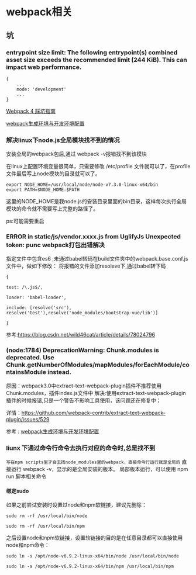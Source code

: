 # webpack相关


## 坑

### entrypoint size limit: The following entrypoint(s) combined asset size exceeds the recommended limit (244 KiB). This can impact web performance.


```
{
    ...
    mode: 'development'
    ...
}

```

[Webpack 4 踩坑指南](https://christinamcqueen.github.io/2018/03/08/Tool/Webpack-4-%E8%B8%A9%E5%9D%91%E6%8C%87%E5%8D%97/)

[webpack生成环境与开发环境配置](http://hedonglin.com/2017/07/02/webpack%E7%94%9F%E6%88%90%E7%8E%AF%E5%A2%83%E4%B8%8E%E5%BC%80%E5%8F%91%E7%8E%AF%E5%A2%83%E9%85%8D%E7%BD%AE/)

### 解决linux下node.js全局模块找不到的情况

安装全局的webpack包后,通过 webpack -v报错找不到该模块

在linux上配置环境变量很简单，只需要修改 /etc/profile 文件就可以了，在profile文件最后写上node模块的目录就可以了。

```
export NODE_HOME=/usr/local/node/node-v7.3.0-linux-x64/bin
export PATH=$NODE_HOME:$PATH
```
这里的NODE_HOME是我node.js的安装目录里面的bin目录，这样每次执行全局模块的命令就不需要写上完整的路径了。

ps:可能需要重启


### ERROR in static/js/vendor.xxxx.js from UglifyJs Unexpected token: punc webpack打包出错解决

指定文件中包含es6 ,未通过babel转码在build文件夹中的webpack.base.conf.js文件中，做如下修改：
将报错的文件添加resoleve下,通过babel转下码

```
{

test: /\.js$/,

loader: 'babel-loader',

include: [resolve('src'),
resolve('test'),resolve('node_modules/bootstrap-vue/lib')]

}
```

参考:https://blog.csdn.net/wild46cat/article/details/78024796



### (node:1784) DeprecationWarning: Chunk.modules is deprecated. Use Chunk.getNumberOfModules/mapModules/forEachModule/containsModule instead.

原因：webpack3.0中extract-text-webpack-plugin插件不推荐使用Chunk.modules，插件index.js文件中
解决:使用extract-text-webpack-plugin插件的时候报错,只是一个警告不影响工具使用，该问题还在修复中；


详情：<https://github.com/webpack-contrib/extract-text-webpack-plugin/issues/529>

参考 : [webpack生成环境与开发环境配置](http://hedonglin.com/2017/07/02/webpack%E7%94%9F%E6%88%90%E7%8E%AF%E5%A2%83%E4%B8%8E%E5%BC%80%E5%8F%91%E7%8E%AF%E5%A2%83%E9%85%8D%E7%BD%AE/
)

### liunx 下通过命令行命令去执行对应的命令时,总是找不到

`写在npm scripts里才会去找node_modules里的webpack，直接命令行运行就是全局的`
直接运行 webpack -v，显示的是全局安装的版本。
局部版本运行，可以使用 npm run 脚本相关命令


#### 绑定sudo

如果之前尝试安装时设置过node和npm软链接，建议先删除：

`sudo rm -rf /usr/local/bin/node`

`sudo rm -rf /usr/local/bin/npm`

之后设置node和npm软链接，设置软链接的目的是在任意目录都可以直接使用node和npm命令：

`sudo ln -s /opt/node-v6.9.2-linux-x64/bin/node /usr/local/bin/node`

`sudo ln -s /opt/node-v6.9.2-linux-x64/bin/npm /usr/local/bin/npm`

